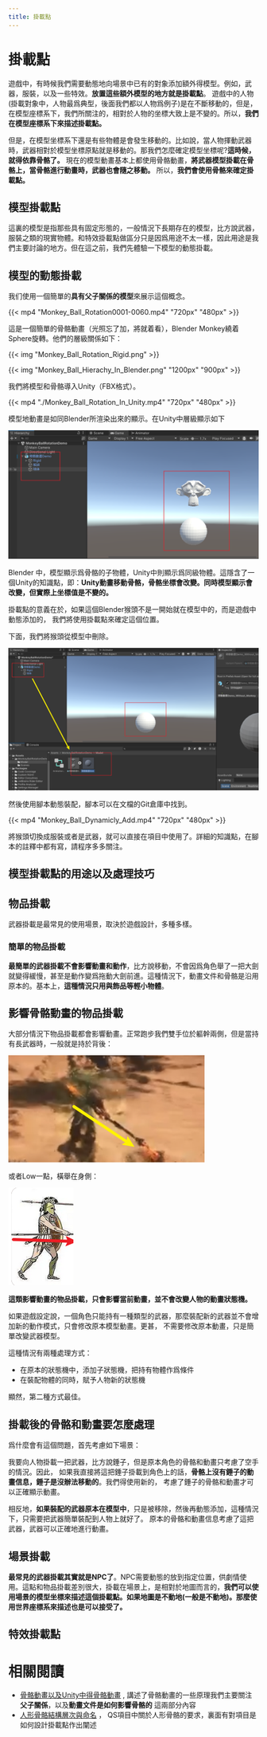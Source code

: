 ```yaml
---
title: 掛載點
---
```




# 掛載點

  遊戲中，有時候我們需要動態地向場景中已有的對象添加額外得模型。例如，武器，服裝，以及一些特效。**放置這些額外模型的地方就是掛載點**。 遊戲中的人物(掛載對象中，人物最爲典型，後面我們都以人物爲例子)是在不斷移動的，但是，在模型座標系下，我們所關注的，相對於人物的坐標大致上是不變的。所以，**我們在模型座標系下來描述掛載點。** 



但是，在模型坐標系下還是有些物體是會發生移動的。比如說，當人物揮動武器時，武器相對於模型坐標原點就是移動的。那我們怎麼確定模型坐標呢?**這時候，就得依靠骨骼了。** 現在的模型動畫基本上都使用骨骼動畫，**將武器模型掛載在骨骼上，當骨骼進行動畫時，武器也會隨之移動。** 所以，**我們會使用骨骼來確定掛載點。**



## 模型掛載點

這裏的模型是指那些具有固定形態的，一般情況下長期存在的模型，比方說武器，服裝之類的現實物體。和特效掛載點做區分只是因爲用途不太一樣，因此用途是我們主要討論的地方。但在這之前，我們先體驗一下模型的動態掛載。



## 模型的動態掛載

我们使用一個簡單的**具有父子關係的模型**來展示這個概念。



{{<  mp4  "Monkey_Ball_Rotation0001-0060.mp4" "720px" "480px" >}} 


這是一個簡單的骨骼動畫（光照忘了加，將就着看），Blender Monkey繞着Sphere旋轉。他們的層級關係如下：


{{< img "Monkey_Ball_Rotation_Rigid.png" >}}


{{< img  "Monkey_Ball_Hierachy_In_Blender.png" "1200px" "900px" >}}


我們將模型和骨骼導入Unity（FBX格式）。


{{<  mp4  "./Monkey_Ball_Rotation_In_Unity.mp4" "720px" "480px" >}}


模型地動畫是如同Blender所渲染出來的顯示。在Unity中層級顯示如下

![Monkey_Ball_Hierachy_In_Unity](./Monkey_Ball_Hierachy_In_Unity.png)



Blender 中，模型顯示爲骨骼的子物體，Unity中則顯示爲同級物體。這隱含了一個Unity的知識點，即：**Unity動畫移動骨骼，骨骼坐標會改變。同時模型顯示會改變，但實際上坐標值是不變的。**





掛載點的意義在於，如果這個Blender猴頭不是一開始就在模型中的，而是遊戲中動態添加的， 我們將使用掛載點來確定這個位置。

下面，我們將猴頭從模型中刪除。

![Monkey_Ball_Hierachy_Without_Monkey](./Monkey_Ball_Hierachy_Without_Monkey.png)



然後使用腳本動態裝配，腳本可以在文檔的Git倉庫中找到。


{{<  mp4  "Monkey_Ball_Dynamicly_Add.mp4" "720px" "480px" >}}

將猴頭切換成服裝或者是武器，就可以直接在項目中使用了。詳細的知識點，在腳本的註釋中都有寫，請程序多多關注。



## 模型掛載點的用途以及處理技巧

## 物品掛載

武器掛載是最常見的使用場景，取決於遊戲設計，多種多樣。

### 簡單的物品掛載

**最簡單的武器掛載不會影響動畫和動作**，比方說移動，不會因爲角色舉了一把大劍就變得緩慢，甚至是動作變爲拖動大劍前進。這種情況下，動畫文件和骨骼是沿用原本的。基本上，**這種情況只用與飾品等輕小物體**。



## 影響骨骼動畫的物品掛載

大部分情況下物品掛載都會影響動畫。正常跑步我們雙手位於軀幹兩側，但是當持有長武器時，一般就是持於背後：

![Black_Shen_Hua_Long_Weapon](./Black_Shen_Hua_Long_Weapon.png)

或者Low一點，橫舉在身側：

![Long_Weapon_Horizontally_Holding](./Long_Weapon_Horizontally_Holding.png)

**這類影響動畫的物品掛載，只會影響當前動畫，並不會改變人物的動畫狀態機。**

如果遊戲設定說，一個角色只能持有一種類型的武器，那麼裝配新的武器並不會增加新的動作模式，只會修改原本模型動畫。更甚，
不需要修改原本動畫，只是簡單改變武器模型。



這種情況有兩種處理方式：

- 在原本的狀態機中，添加子狀態機，把持有物體作爲條件
- 在裝配物體的同時，賦予人物新的狀態機

顯然，第二種方式最佳。





## 掛載後的骨骼和動畫要怎麼處理

爲什麼會有這個問題，首先考慮如下場景：

我要向人物掛載一把武器，比方說錘子，但是原本角色的骨骼和動畫只考慮了空手的情況。因此，
如果我直接將這把錘子掛載到角色上的話，**骨骼上沒有錘子的動畫信息，錘子是沒辦法移動的**。我們得使用新的，
考慮了錘子的骨骼和動畫才可以正確顯示動畫。



相反地，**如果裝配的武器原本在模型中**，只是被移除，然後再動態添加，這種情況下，只需要把武器簡單裝配到人物上就好了。
原本的骨骼和動畫信息考慮了這把武器，武器可以正確地進行動畫。





## 場景掛載



**最常見的武器掛載其實就是NPC了**。NPC需要動態的放到指定位置，供劇情使用。這點和物品掛載差別很大，掛載在場景上，是相對於地圖而言的，**我們可以使用場景的模型坐標來描述這個掛載點。如果地圖是不動地(一般是不動地)。那麼使用世界座標系來描述也是可以接受了。**  







## 特效掛載點





# 相關閱讀

- [骨骼動畫以及Unity中得骨骼動畫](./骨骼動畫以及Unity中的骨骼動畫.md) , 講述了骨骼動畫的一些原理我們主要關注**父子關係**，以及**動畫文件是如何影響骨骼的** 這兩部分內容
- [人形骨骼結構層次與命名](../項目約定/人形骨骼結構層次與命名.md) ， QS項目中關於人形骨骼的要求，裏面有對項目是如何設計掛載點作出闡述

